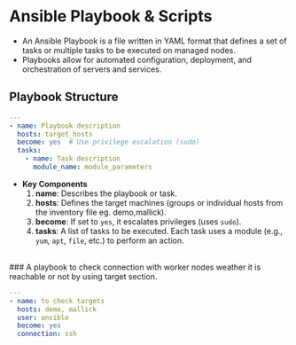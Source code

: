 # Ansible Playbook & Scripts
- An Ansible Playbook is a file written in YAML format that defines a set of tasks or multiple tasks to be executed on managed nodes. 
- Playbooks allow for automated configuration, deployment, and orchestration of servers and services.
## Playbook Structure
```yaml
---
- name: Playbook description
  hosts: target_hosts
  become: yes  # Use privilege escalation (sudo)
  tasks:
    - name: Task description
      module_name: module_parameters
```
- **Key Components**
  1. **name**: Describes the playbook or task.
  2. **hosts**: Defines the target machines (groups or individual hosts from the inventory file eg. demo,mallick).
  3. **become**: If set to `yes`, it escalates privileges (uses `sudo`).
  4. **tasks**: A list of tasks to be executed. Each task uses a module (e.g., `yum`, `apt`, `file`, etc.) to perform an action.
<br>
### A playbook to check connection with worker nodes weather it is reachable or not by using target section.

```yaml
---
- name: to check targets
  hosts: demo, mallick
  user: ansible
  become: yes
  connection: ssh
```

